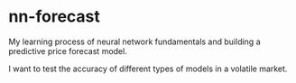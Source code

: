 # nn-forecast

My learning process of neural network fundamentals and building a predictive price forecast model.

I want to test the accuracy of different types of models in a volatile market.
